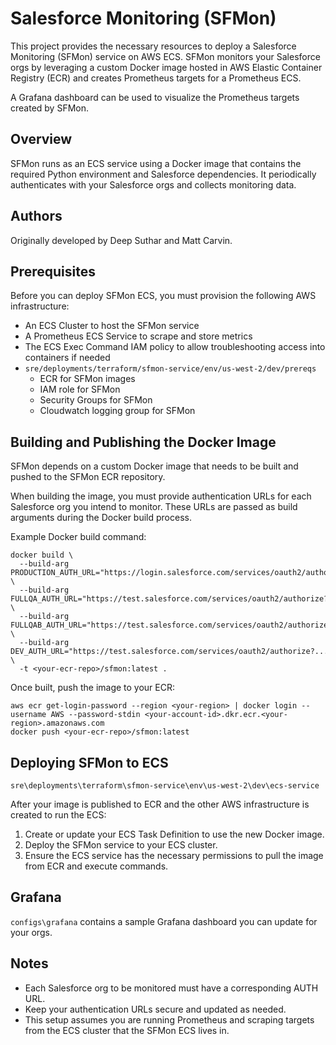 # Salesforce Monitoring (SFMon)

This project provides the necessary resources to deploy a Salesforce Monitoring (SFMon) service on AWS ECS. SFMon monitors your Salesforce orgs by leveraging a custom Docker image hosted in AWS Elastic Container Registry (ECR) and creates Prometheus targets for a Prometheus ECS.

A Grafana dashboard can be used to visualize the Prometheus targets created by SFMon.

## Overview

SFMon runs as an ECS service using a Docker image that contains the required Python environment and Salesforce dependencies. It periodically authenticates with your Salesforce orgs and collects monitoring data.

## Authors

Originally developed by Deep Suthar and Matt Carvin.

## Prerequisites

Before you can deploy SFMon ECS, you must provision the following AWS infrastructure:

- An ECS Cluster to host the SFMon service
- A Prometheus ECS Service to scrape and store metrics
- The ECS Exec Command IAM policy to allow troubleshooting access into containers if needed
- `sre/deployments/terraform/sfmon-service/env/us-west-2/dev/prereqs`
    - ECR for SFMon images
    - IAM role for SFMon
    - Security Groups for SFMon
    - Cloudwatch logging group for SFMon

## Building and Publishing the Docker Image

SFMon depends on a custom Docker image that needs to be built and pushed to the SFMon ECR repository.

When building the image, you must provide authentication URLs for each Salesforce org you intend to monitor. These URLs are passed as build arguments during the Docker build process.

Example Docker build command:

```
docker build \
  --build-arg PRODUCTION_AUTH_URL="https://login.salesforce.com/services/oauth2/authorize?..." \
  --build-arg FULLQA_AUTH_URL="https://test.salesforce.com/services/oauth2/authorize?..." \
  --build-arg FULLQAB_AUTH_URL="https://test.salesforce.com/services/oauth2/authorize?..." \
  --build-arg DEV_AUTH_URL="https://test.salesforce.com/services/oauth2/authorize?..." \
  -t <your-ecr-repo>/sfmon:latest .
```

Once built, push the image to your ECR:

```
aws ecr get-login-password --region <your-region> | docker login --username AWS --password-stdin <your-account-id>.dkr.ecr.<your-region>.amazonaws.com
docker push <your-ecr-repo>/sfmon:latest
```

## Deploying SFMon to ECS

`sre\deployments\terraform\sfmon-service\env\us-west-2\dev\ecs-service`

After your image is published to ECR and the other AWS infrastructure is created to run the ECS:

1. Create or update your ECS Task Definition to use the new Docker image.
2. Deploy the SFMon service to your ECS cluster.
3. Ensure the ECS service has the necessary permissions to pull the image from ECR and execute commands.

## Grafana

`configs\grafana` contains a sample Grafana dashboard you can update for your orgs.

## Notes

- Each Salesforce org to be monitored must have a corresponding AUTH URL.
- Keep your authentication URLs secure and updated as needed.
- This setup assumes you are running Prometheus and scraping targets from the ECS cluster that the SFMon ECS lives in.
